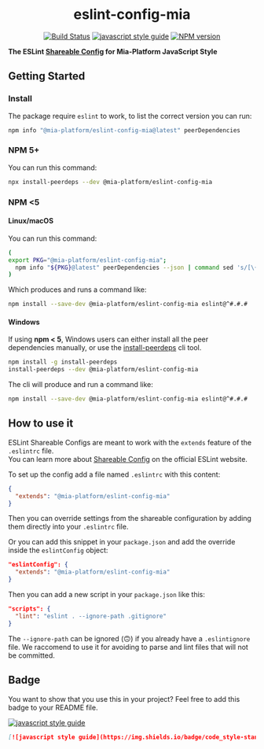 <div align="center">

# eslint-config-mia

[![Build Status][travis-svg]][travis-org]
[![javascript style guide][standard-mia-svg]][standard-mia]
[![NPM version][npmjs-svg]][npmjs-com]

</div>

**The ESLint [Shareable Config][share-config] for Mia-Platform JavaScript Style**

## Getting Started

### Install

The package require `eslint` to work, to list the correct version you can run:

```sh
npm info "@mia-platform/eslint-config-mia@latest" peerDependencies
```

### NPM 5+

You can run this command:

```sh
npx install-peerdeps --dev @mia-platform/eslint-config-mia
```

### NPM <5

#### Linux/macOS

You can run this command:

```sh
(
export PKG="@mia-platform/eslint-config-mia";
  npm info "${PKG}@latest" peerDependencies --json | command sed 's/[\{\},]//g ; s/: /@/g' | xargs npm install --save-dev "${PKG}@latest"
)
```

Which produces and runs a command like:

```sh
npm install --save-dev @mia-platform/eslint-config-mia eslint@^#.#.#
```

#### Windows

If using **npm < 5**, Windows users can either install all the peer dependencies manually,
or use the [install-peerdeps](https://github.com/nathanhleung/install-peerdeps) cli tool.

```sh
npm install -g install-peerdeps
install-peerdeps --dev @mia-platform/eslint-config-mia
```

The cli will produce and run a command like:

```sh
npm install --save-dev @mia-platform/eslint-config-mia eslint@^#.#.#
```

## How to use it

ESLint Shareable Configs are meant to work with the `extends` feature of the `.eslintrc` file.  
You can learn more about [Shareable Config][share-config] on the official ESLint website.

To set up the config add a file named `.eslintrc` with this content:

```json
{
  "extends": "@mia-platform/eslint-config-mia"
}
```

Then you can override settings from the shareable configuration by adding them directly
into your `.eslintrc` file.

Or you can add this snippet in your `package.json` and add the override inside the `eslintConfig`
object:

```json
"eslintConfig": {
  "extends": "@mia-platform/eslint-config-mia"
}
```

Then you can add a new script in your `package.json` like this:

```json
"scripts": {
  "lint": "eslint . --ignore-path .gitignore"
}
```

The `--ignore-path` can be ignored (🙃) if you already have a `.eslintignore` file. We raccomend to use it
for avoiding to parse and lint files that will not be committed.

## Badge

You want to show that you use this in your project? Feel free to add this badge to your README file.

[![javascript style guide][standard-mia-svg]][standard-mia]

```markdown
[![javascript style guide](https://img.shields.io/badge/code_style-standard--mia-orange.svg)](https://github.com/mia-platform/eslint-config-mia)
```

[travis-svg]: https://travis-ci.org/mia-platform/eslint-config-mia.svg?branch=master
[travis-org]: https://travis-ci.org/mia-platform/eslint-config-mia
[standard-mia-svg]: https://img.shields.io/badge/code_style-standard--mia-orange.svg
[standard-mia]: https://github.com/mia-platform/eslint-config-mia
[npmjs-svg]: https://img.shields.io/npm/v/@mia-platform/eslint-config-mia.svg?logo=npm
[npmjs-com]: https://www.npmjs.com/package/@mia-platform/eslint-config-mia
[share-config]: http://eslint.org/docs/developer-guide/shareable-configs
